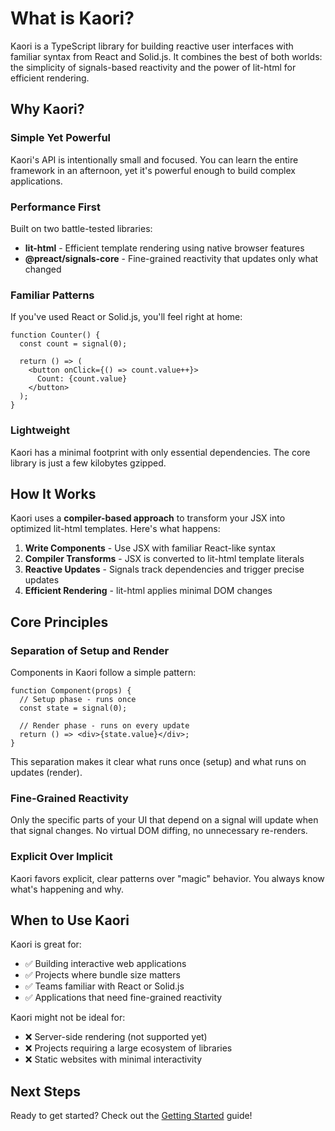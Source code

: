 # What is Kaori?

Kaori is a TypeScript library for building reactive user interfaces with familiar syntax from React and Solid.js. It combines the best of both worlds: the simplicity of signals-based reactivity and the power of lit-html for efficient rendering.

## Why Kaori?

### Simple Yet Powerful

Kaori's API is intentionally small and focused. You can learn the entire framework in an afternoon, yet it's powerful enough to build complex applications.

### Performance First

Built on two battle-tested libraries:
- **lit-html** - Efficient template rendering using native browser features
- **@preact/signals-core** - Fine-grained reactivity that updates only what changed

### Familiar Patterns

If you've used React or Solid.js, you'll feel right at home:

```tsx
function Counter() {
  const count = signal(0);
  
  return () => (
    <button onClick={() => count.value++}>
      Count: {count.value}
    </button>
  );
}
```

### Lightweight

Kaori has a minimal footprint with only essential dependencies. The core library is just a few kilobytes gzipped.

## How It Works

Kaori uses a **compiler-based approach** to transform your JSX into optimized lit-html templates. Here's what happens:

1. **Write Components** - Use JSX with familiar React-like syntax
2. **Compiler Transforms** - JSX is converted to lit-html template literals
3. **Reactive Updates** - Signals track dependencies and trigger precise updates
4. **Efficient Rendering** - lit-html applies minimal DOM changes

## Core Principles

### Separation of Setup and Render

Components in Kaori follow a simple pattern:

```tsx
function Component(props) {
  // Setup phase - runs once
  const state = signal(0);
  
  // Render phase - runs on every update
  return () => <div>{state.value}</div>;
}
```

This separation makes it clear what runs once (setup) and what runs on updates (render).

### Fine-Grained Reactivity

Only the specific parts of your UI that depend on a signal will update when that signal changes. No virtual DOM diffing, no unnecessary re-renders.

### Explicit Over Implicit

Kaori favors explicit, clear patterns over "magic" behavior. You always know what's happening and why.

## When to Use Kaori

Kaori is great for:
- ✅ Building interactive web applications
- ✅ Projects where bundle size matters
- ✅ Teams familiar with React or Solid.js
- ✅ Applications that need fine-grained reactivity

Kaori might not be ideal for:
- ❌ Server-side rendering (not supported yet)
- ❌ Projects requiring a large ecosystem of libraries
- ❌ Static websites with minimal interactivity

## Next Steps

Ready to get started? Check out the [Getting Started](/guide/getting-started) guide!
